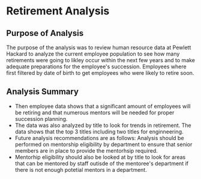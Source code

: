 # Retirement Analysis

## Purpose of Analysis

The purpose of the analysis was to review human resource data at Pewlett Hackard to analyze the current employee population to see how many retirements were going to likley occur within the next few years and to make adequate preparations for the employee's succession. Employees where first filtered by date of birth to get employees who were likely to retire soon. 


## Analysis Summary

* Then employee data shows that a significant amount of employees will be retiring and that numerous mentors will be needed for proper succession planning.
* The data was also analyzed by title to look for trends in retirement. The data shows that the top 3 titles including two titles for enginneering.
* Future analysis recommendations are as follows: Analysis should be performed on mentorship eligibility by department to ensure that 
senior members are in place to provide the mentorhsip required.
* Mentorhip eligibility should also be looked at by title to look for areas that can be mentored by staff outisde of the mentoree's department if there is not enough potetial mentors in a department.




